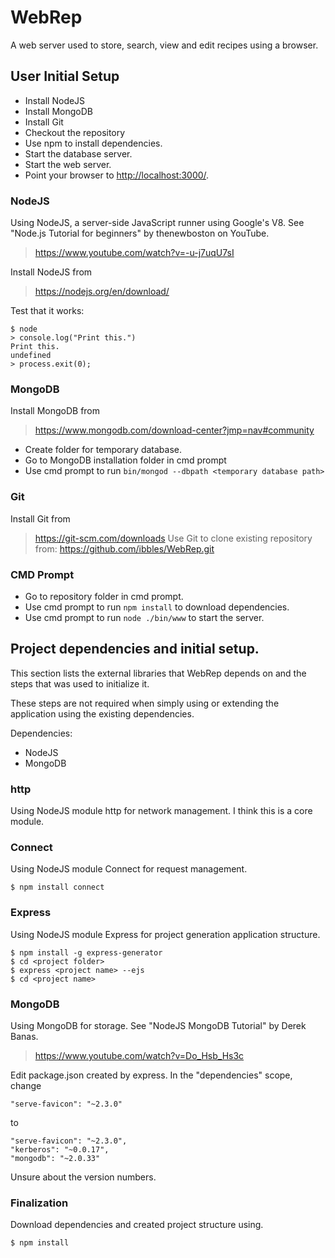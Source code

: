 # WebRep
A web server used to store, search, view and edit recipes using a browser.


## User Initial Setup
- Install NodeJS
- Install MongoDB
- Install Git
- Checkout the repository
- Use npm to install dependencies.
- Start the database server.
- Start the web server.
- Point your browser to [http://localhost:3000/](http://localhost:3000/).


### NodeJS
Using NodeJS, a server-side JavaScript runner using Google's V8.
See "Node.js Tutorial for beginners" by thenewboston on YouTube.

> https://www.youtube.com/watch?v=-u-j7uqU7sI

Install NodeJS from

> https://nodejs.org/en/download/

Test that it works:
```
$ node
> console.log("Print this.")
Print this.
undefined
> process.exit(0);
```


### MongoDB

Install MongoDB from

> https://www.mongodb.com/download-center?jmp=nav#community

- Create folder for temporary database.
- Go to MongoDB installation folder in cmd prompt
- Use cmd prompt to run `bin/mongod --dbpath <temporary database path>`

### Git

Install Git from

> https://git-scm.com/downloads
> Use Git to clone existing repository from:
>   https://github.com/ibbles/WebRep.git


### CMD Prompt

- Go to repository folder in cmd prompt.
- Use cmd prompt to run `npm install` to download dependencies.
- Use cmd prompt to run `node ./bin/www` to start the server.


## Project dependencies and initial setup.

This section lists the external libraries that WebRep depends on and the steps that was used to initialize it.

These steps are not required when simply using or extending the application using the existing dependencies.

Dependencies:

- NodeJS
- MongoDB


### http
Using NodeJS module http for network management.
I think this is a core module.


### Connect
Using NodeJS module Connect for request management.
```
$ npm install connect
```


### Express
Using NodeJS module Express for project generation application structure.
```
$ npm install -g express-generator
$ cd <project folder>
$ express <project name> --ejs
$ cd <project name>
```


### MongoDB
Using MongoDB for storage.
See "NodeJS MongoDB Tutorial" by Derek Banas.

> https://www.youtube.com/watch?v=Do_Hsb_Hs3c

Edit package.json created by express.
In the "dependencies" scope, change
```
"serve-favicon": "~2.3.0"
```
to
```
"serve-favicon": "~2.3.0",
"kerberos": "~0.0.17",
"mongodb": "~2.0.33"
```
Unsure about the version numbers.


### Finalization
Download dependencies and created project structure using.
```
$ npm install
```
